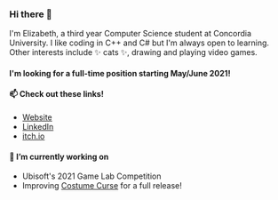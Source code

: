 ### Hi there 👋

I'm Elizabeth, a third year Computer Science student at Concordia University.
I like coding in C++ and C# but I'm always open to learning. Other interests include ✨ cats ✨, drawing and playing video games.

#### I'm looking for a full-time position starting May/June 2021!

#### 📫 Check out these links!
- [Website](https://eli-lam.github.io/)
- [LinkedIn](https://linkedin.com/in/elilam)
- [itch.io](https://nammmae.itch.io/)

#### 🔭 I’m currently working on
- Ubisoft's 2021 Game Lab Competition
- Improving [Costume Curse](https://nammmae.itch.io/costume-curse) for a full release!
